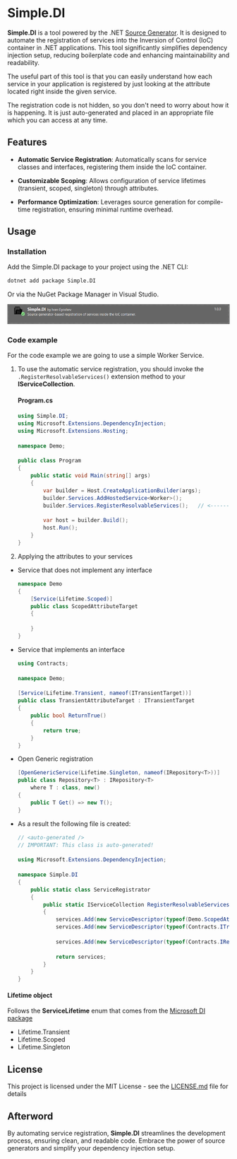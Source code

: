 # Simple.DI

<b>Simple.DI</b> is a tool powered by the .NET [Source Generator](doc:https://learn.microsoft.com/en-us/dotnet/csharp/roslyn-sdk/source-generators-overview). It is designed to automate the registration of services into the Inversion of Control (IoC) container in .NET applications. This tool significantly simplifies dependency injection setup, reducing boilerplate code and enhancing maintainability and readability.

The useful part of this tool is that you can easily understand how each service in your application is registered by just looking at the attribute located right inside the given service.

The registration code is not hidden, so you don't need to worry about how it is happening. It is just auto-generated and placed in an appropriate file which you can access at any time.

## Features
- <b>Automatic Service Registration</b>: Automatically scans for service classes and interfaces, registering them inside the IoC container.

- <b>Customizable Scoping</b>: Allows configuration of service lifetimes (transient, scoped, singleton) through attributes.

- <b>Performance Optimization</b>: Leverages source generation for compile-time registration, ensuring minimal runtime overhead.

## Usage
### Installation

Add the Simple.DI package to your project using the .NET CLI:

``` sh
dotnet add package Simple.DI
```
Or via the NuGet Package Manager in Visual Studio.

![Nuget-Image](/assets/preview.png)

### Code example
For the code example we are going to use a simple Worker Service.

1. To use the automatic service registration, you should invoke the `.RegisterResolvableServices()` extension method to your <b>IServiceCollection</b>.

    #### Program.cs
    ``` csharp
    using Simple.DI;
    using Microsoft.Extensions.DependencyInjection;
    using Microsoft.Extensions.Hosting;

    namespace Demo;

    public class Program
    {
        public static void Main(string[] args)
        {
            var builder = Host.CreateApplicationBuilder(args);
            builder.Services.AddHostedService<Worker>();
            builder.Services.RegisterResolvableServices();   // <----------

            var host = builder.Build();
            host.Run();
        }
    }
    ```

2. Applying the attributes to your services

-   Service that does not implement any interface
    ``` csharp
    namespace Demo
    {
        [Service(Lifetime.Scoped)]
        public class ScopedAttributeTarget
        {

        }
    }
    ```
- Service that implements an interface
    ``` csharp
    using Contracts;
    
    namespace Demo;

    [Service(Lifetime.Transient, nameof(ITransientTarget))]
    public class TransientAttributeTarget : ITransientTarget
    {
        public bool ReturnTrue()
        {
            return true;
        }
    }   
    ```

- Open Generic registration
    ``` csharp
    [OpenGenericService(Lifetime.Singleton, nameof(IRepository<T>))]
    public class Repository<T> : IRepository<T>
        where T : class, new()
    {
        public T Get() => new T();
    }
    ```


- As a result the following file is created:

    ``` csharp
    // <auto-generated />
    // IMPORTANT: This class is auto-generated!

    using Microsoft.Extensions.DependencyInjection;

    namespace Simple.DI
    {
        public static class ServiceRegistrator
        {
            public static IServiceCollection RegisterResolvableServices(this IServiceCollection services)
            {
                services.Add(new ServiceDescriptor(typeof(Demo.ScopedAttributeTarget), typeof(Demo.ScopedAttributeTarget), ServiceLifetime.Scoped));
                services.Add(new ServiceDescriptor(typeof(Contracts.ITransientTarget), typeof(Demo.TransientAttributeTarget), ServiceLifetime.Transient));

                services.Add(new ServiceDescriptor(typeof(Contracts.IRepository<>), typeof(Demo.Repository<>), ServiceLifetime.Singleton));

                return services;
            }
        }
    }
    ```

#### Lifetime object
Follows the <b>ServiceLifetime</b> enum that comes from the [Microsoft DI package](doc:https://github.com/dotnet/runtime/blob/main/src/libraries/Microsoft.Extensions.DependencyInjection/README.md)

- Lifetime.Transient
- Lifetime.Scoped
- Lifetime.Singleton

## License

This project is licensed under the MIT License - see the [LICENSE.md](LICENSE) file for details

## Afterword 
By automating service registration, <b>Simple.DI</b> streamlines the development process, ensuring clean, and readable code. Embrace the power of source generators and simplify your dependency injection setup.